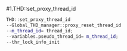 #1.THD::set_proxy_thread_id

```cpp
THD::set_proxy_thread_id
--Global_THD_manager::proxy_reset_thread_id
--m_thread_id= thread_id;
--variables.pseudo_thread_id= m_thread_id;
--thr_lock_info_init
```